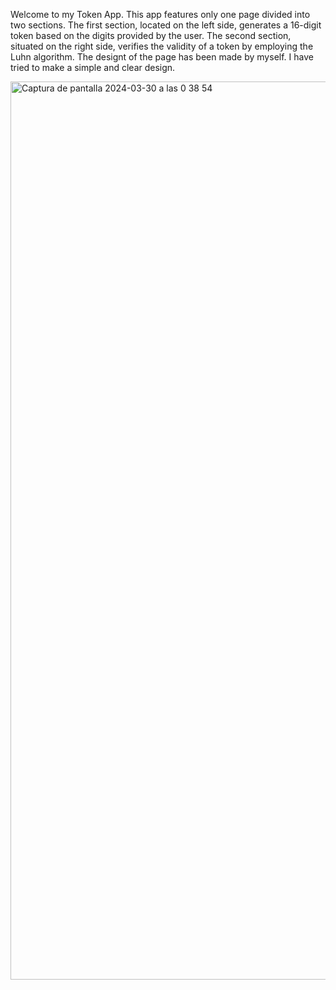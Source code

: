 Welcome to my Token App. This app features only one page divided into two sections. The first section, located on the left side, generates a 16-digit token based on the digits provided by the user. The second section, situated on the right side, verifies the validity of a token by employing the Luhn algorithm. The designt of the page has been made by myself. I have tried to make a simple and clear design.

<img width="1437" alt="Captura de pantalla 2024-03-30 a las 0 38 54" src="https://github.com/cristinaAlarcon98/TokenApp/assets/113309965/7a81eb2b-fba8-46b3-999b-f9efcbdd9863">

